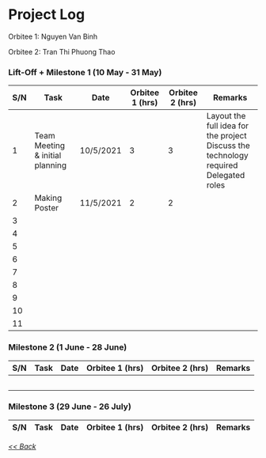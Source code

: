 # Project Log

Orbitee 1: Nguyen Van Binh

Orbitee 2: Tran Thi Phuong Thao


### Lift-Off + Milestone 1 (10 May - 31 May)

|S/N|Task|Date|Orbitee 1 (hrs)|Orbitee 2 (hrs)|Remarks|
|---|----|----|---------------|---------------|-------|
|1|Team Meeting & initial planning|10/5/2021|3|3|Layout the full idea for the project<br />Discuss the technology required<br />Delegated roles|
|2|Making Poster|11/5/2021|2|2||
|3||||||
|4||||||
|5||||||
|6||||||
|7||||||
|8||||||
|9||||||
|10||||||
|11||||||

### Milestone 2 (1 June - 28 June)

|S/N|Task|Date|Orbitee 1 (hrs)|Orbitee 2 (hrs)|Remarks|
|---|----|----|---------------|---------------|-------|
|||||||
|||||||
|||||||
|||||||
|||||||

### Milestone 3 (29 June - 26 July)

|S/N|Task|Date|Orbitee 1 (hrs)|Orbitee 2 (hrs)|Remarks|
|---|----|----|---------------|---------------|-------|


[_<< Back_](README.md)